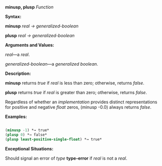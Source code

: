 **minusp, plusp** *Function* 



**Syntax:** 



**minusp** *real → generalized-boolean* 



**plusp** *real → generalized-boolean* 



**Arguments and Values:** 



*real*—a *real*. 



*generalized-boolean*—a *generalized boolean*. 



**Description:** 



**minusp** returns *true* if *real* is less than zero; otherwise, returns *false*. 



**plusp** returns *true* if *real* is greater than zero; otherwise, returns *false*. 



Regardless of whether an *implementation* provides distinct representations for positive and negative *float* zeros, (minusp -0.0) always returns *false*. 



**Examples:**
```lisp
 
(minusp -1) *→ true* 
(plusp 0) *→ false* 
(plusp least-positive-single-float) *→ true* 

```
**Exceptional Situations:** 



Should signal an error of *type* **type-error** if *real* is not a *real*. 







 



 



